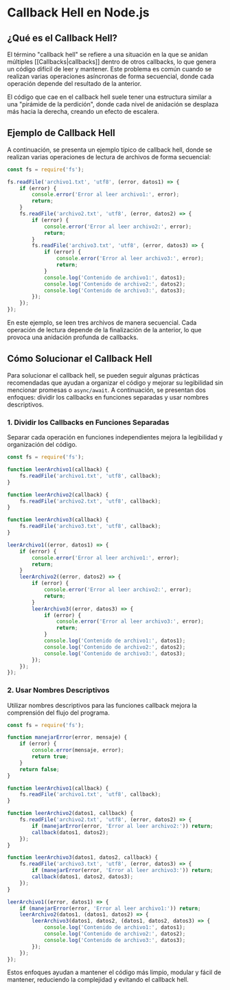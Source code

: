 # Callback Hell en Node.js

## ¿Qué es el Callback Hell?

El término "callback hell" se refiere a una situación en la que se anidan múltiples [[Callbacks|callbacks]] dentro de otros callbacks, lo que genera un código difícil de leer y mantener. Este problema es común cuando se realizan varias operaciones asíncronas de forma secuencial, donde cada operación depende del resultado de la anterior.

El código que cae en el callback hell suele tener una estructura similar a una "pirámide de la perdición", donde cada nivel de anidación se desplaza más hacia la derecha, creando un efecto de escalera.

## Ejemplo de Callback Hell

A continuación, se presenta un ejemplo típico de callback hell, donde se realizan varias operaciones de lectura de archivos de forma secuencial:

```javascript
const fs = require('fs');

fs.readFile('archivo1.txt', 'utf8', (error, datos1) => {
    if (error) {
        console.error('Error al leer archivo1:', error);
        return;
    }
    fs.readFile('archivo2.txt', 'utf8', (error, datos2) => {
        if (error) {
            console.error('Error al leer archivo2:', error);
            return;
        }
        fs.readFile('archivo3.txt', 'utf8', (error, datos3) => {
            if (error) {
                console.error('Error al leer archivo3:', error);
                return;
            }
            console.log('Contenido de archivo1:', datos1);
            console.log('Contenido de archivo2:', datos2);
            console.log('Contenido de archivo3:', datos3);
        });
    });
});
```

En este ejemplo, se leen tres archivos de manera secuencial. Cada operación de lectura depende de la finalización de la anterior, lo que provoca una anidación profunda de callbacks.

## Cómo Solucionar el Callback Hell

Para solucionar el callback hell, se pueden seguir algunas prácticas recomendadas que ayudan a organizar el código y mejorar su legibilidad sin mencionar promesas o `async/await`. A continuación, se presentan dos enfoques: dividir los callbacks en funciones separadas y usar nombres descriptivos.

### 1. Dividir los Callbacks en Funciones Separadas

Separar cada operación en funciones independientes mejora la legibilidad y organización del código.

```js
const fs = require('fs');

function leerArchivo1(callback) {
    fs.readFile('archivo1.txt', 'utf8', callback);
}

function leerArchivo2(callback) {
    fs.readFile('archivo2.txt', 'utf8', callback);
}

function leerArchivo3(callback) {
    fs.readFile('archivo3.txt', 'utf8', callback);
}

leerArchivo1((error, datos1) => {
    if (error) {
        console.error('Error al leer archivo1:', error);
        return;
    }
    leerArchivo2((error, datos2) => {
        if (error) {
            console.error('Error al leer archivo2:', error);
            return;
        }
        leerArchivo3((error, datos3) => {
            if (error) {
                console.error('Error al leer archivo3:', error);
                return;
            }
            console.log('Contenido de archivo1:', datos1);
            console.log('Contenido de archivo2:', datos2);
            console.log('Contenido de archivo3:', datos3);
        });
    });
});

```

### 2. Usar Nombres Descriptivos

Utilizar nombres descriptivos para las funciones callback mejora la comprensión del flujo del programa.

```js
const fs = require('fs');

function manejarError(error, mensaje) {
    if (error) {
        console.error(mensaje, error);
        return true;
    }
    return false;
}

function leerArchivo1(callback) {
    fs.readFile('archivo1.txt', 'utf8', callback);
}

function leerArchivo2(datos1, callback) {
    fs.readFile('archivo2.txt', 'utf8', (error, datos2) => {
        if (manejarError(error, 'Error al leer archivo2:')) return;
        callback(datos1, datos2);
    });
}

function leerArchivo3(datos1, datos2, callback) {
    fs.readFile('archivo3.txt', 'utf8', (error, datos3) => {
        if (manejarError(error, 'Error al leer archivo3:')) return;
        callback(datos1, datos2, datos3);
    });
}

leerArchivo1((error, datos1) => {
    if (manejarError(error, 'Error al leer archivo1:')) return;
    leerArchivo2(datos1, (datos1, datos2) => {
        leerArchivo3(datos1, datos2, (datos1, datos2, datos3) => {
            console.log('Contenido de archivo1:', datos1);
            console.log('Contenido de archivo2:', datos2);
            console.log('Contenido de archivo3:', datos3);
        });
    });
});

```

Estos enfoques ayudan a mantener el código más limpio, modular y fácil de mantener, reduciendo la complejidad y evitando el callback hell.
